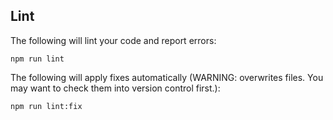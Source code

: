 ## Lint

The following will lint your code and report errors:

    npm run lint

The following will apply fixes automatically (WARNING: overwrites files. You may want to check them into version control first.):

    npm run lint:fix

